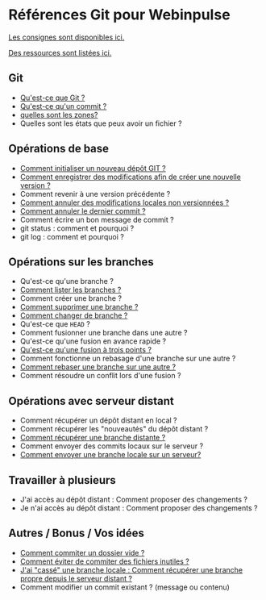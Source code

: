 # Références Git pour Webinpulse

[Les consignes sont disponibles ici.](consignes.md)

[Des ressources sont listées ici.](ressources.md)

## Git

* [Qu'est-ce que Git ?](git/git.md)
* [Qu'est-ce qu'un commit ?](git/reponse_commit.md)
* [quelles sont les zones?](git/reponse_zones.md)
* Quelles sont les états que peux avoir un fichier ?

## Opérations de base

* [Comment initialiser un nouveau dépôt GIT ?](base/init_new_depot_git.md)
* [Comment enregistrer des modifications afin de créer une nouvelle version ?](/base/enregistrer_des_modifications.md)
* Comment revenir à une version précédente ?
* [Comment annuler des modifications locales non versionnées ?](branche/reponse.md)
* [Comment annuler le dernier commit ?](base/annuler_dernier_commit.md)
* Comment écrire un bon message de commit ?
* git status : comment et pourquoi ?
* git log : comment et pourquoi ?

## Opérations sur les branches

* Qu'est-ce qu'une branche ?
* [Comment lister les branches ?](branches/lister_les_branches.md)
* Comment créer une branche ?
* [Comment supprimer une branche ?](branches/suppression_branche.md)
* [Comment changer de branche ?](branches/changer_de_branche.md)
* Qu'est-ce que `HEAD` ?
* Comment fusionner une branche dans une autre ?
* Qu'est-ce qu'une fusion en avance rapide ?
* [Qu'est-ce qu'une fusion à trois points ?](branches/fusion_3_points.md)
* Comment fonctionne un rebasage d'une branche sur une autre ?
* [Comment rebaser une branche sur une autre ?](branches/rebaser_une_branche.md)
* Comment résoudre un conflit lors d'une fusion ?

## Opérations avec serveur distant

* Comment récupérer un dépôt distant en local ?
* Comment récupérer les "nouveautés" du dépôt distant ?
* [Comment récupérer une branche distante ?](depot_distant_changements.md)
* Comment envoyer des commits locaux sur le serveur ?
* [Comment envoyer une branche locale sur un serveur?](serveur_distant/send_branch_to_server.md)



## Travailler à plusieurs

* J'ai accès au dépôt distant : Comment proposer des changements ?
* Je n'ai accès au dépôt distant : Comment proposer des changements ?

## Autres / Bonus / Vos idées

* [Comment commiter un dossier vide ?](autres/commiter_dossier_vide.md)
* [Comment éviter de commiter des fichiers inutiles ?](comment_eviter_de_commiter_des_fichiers_inutiles.md)
* [J'ai "cassé" une branche locale : Comment récupérer une branche propre depuis le serveur distant ?](recup_branch.md)
* Comment modifier un commit existant ? (message ou contenu)
